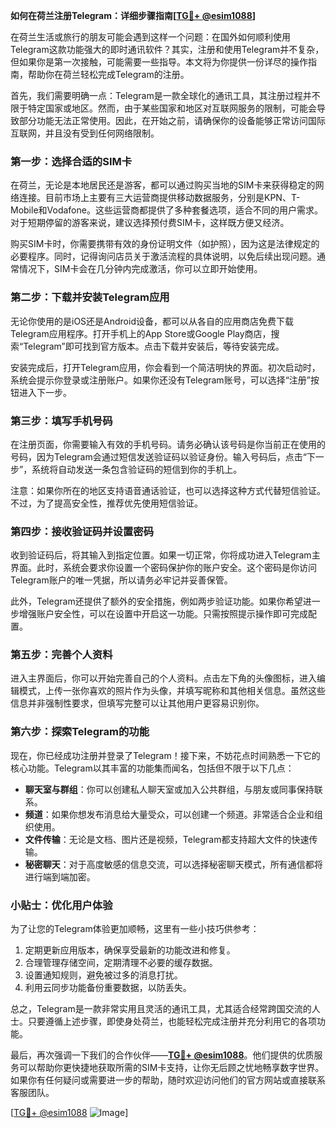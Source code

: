 **如何在荷兰注册Telegram：详细步骤指南[[TG💪+ @esim1088](https://t.me/s/esim1088)]**

在荷兰生活或旅行的朋友可能会遇到这样一个问题：在国外如何顺利使用Telegram这款功能强大的即时通讯软件？其实，注册和使用Telegram并不复杂，但如果你是第一次接触，可能需要一些指导。本文将为你提供一份详尽的操作指南，帮助你在荷兰轻松完成Telegram的注册。

首先，我们需要明确一点：Telegram是一款全球化的通讯工具，其注册过程并不限于特定国家或地区。然而，由于某些国家和地区对互联网服务的限制，可能会导致部分功能无法正常使用。因此，在开始之前，请确保你的设备能够正常访问国际互联网，并且没有受到任何网络限制。

### 第一步：选择合适的SIM卡

在荷兰，无论是本地居民还是游客，都可以通过购买当地的SIM卡来获得稳定的网络连接。目前市场上主要有三大运营商提供移动数据服务，分别是KPN、T-Mobile和Vodafone。这些运营商都提供了多种套餐选项，适合不同的用户需求。对于短期停留的游客来说，建议选择预付费SIM卡，这样既方便又经济。

购买SIM卡时，你需要携带有效的身份证明文件（如护照），因为这是法律规定的必要程序。同时，记得询问店员关于激活流程的具体说明，以免后续出现问题。通常情况下，SIM卡会在几分钟内完成激活，你可以立即开始使用。

### 第二步：下载并安装Telegram应用

无论你使用的是iOS还是Android设备，都可以从各自的应用商店免费下载Telegram应用程序。打开手机上的App Store或Google Play商店，搜索“Telegram”即可找到官方版本。点击下载并安装后，等待安装完成。

安装完成后，打开Telegram应用，你会看到一个简洁明快的界面。初次启动时，系统会提示你登录或注册账户。如果你还没有Telegram账号，可以选择“注册”按钮进入下一步。

### 第三步：填写手机号码

在注册页面，你需要输入有效的手机号码。请务必确认该号码是你当前正在使用的号码，因为Telegram会通过短信发送验证码以验证身份。输入号码后，点击“下一步”，系统将自动发送一条包含验证码的短信到你的手机上。

注意：如果你所在的地区支持语音通话验证，也可以选择这种方式代替短信验证。不过，为了提高安全性，推荐优先使用短信验证。

### 第四步：接收验证码并设置密码

收到验证码后，将其输入到指定位置。如果一切正常，你将成功进入Telegram主界面。此时，系统会要求你设置一个密码保护你的账户安全。这个密码是你访问Telegram账户的唯一凭据，所以请务必牢记并妥善保管。

此外，Telegram还提供了额外的安全措施，例如两步验证功能。如果你希望进一步增强账户安全性，可以在设置中开启这一功能。只需按照提示操作即可完成配置。

### 第五步：完善个人资料

进入主界面后，你可以开始完善自己的个人资料。点击左下角的头像图标，进入编辑模式，上传一张你喜欢的照片作为头像，并填写昵称和其他相关信息。虽然这些信息并非强制性要求，但填写完整可以让其他用户更容易识别你。

### 第六步：探索Telegram的功能

现在，你已经成功注册并登录了Telegram！接下来，不妨花点时间熟悉一下它的核心功能。Telegram以其丰富的功能集而闻名，包括但不限于以下几点：

- **聊天室与群组**：你可以创建私人聊天室或加入公共群组，与朋友或同事保持联系。
- **频道**：如果你想发布消息给大量受众，可以创建一个频道。非常适合企业和组织使用。
- **文件传输**：无论是文档、图片还是视频，Telegram都支持超大文件的快速传输。
- **秘密聊天**：对于高度敏感的信息交流，可以选择秘密聊天模式，所有通信都将进行端到端加密。

### 小贴士：优化用户体验

为了让您的Telegram体验更加顺畅，这里有一些小技巧供参考：

1. 定期更新应用版本，确保享受最新的功能改进和修复。
2. 合理管理存储空间，定期清理不必要的缓存数据。
3. 设置通知规则，避免被过多的消息打扰。
4. 利用云同步功能备份重要数据，以防丢失。

总之，Telegram是一款非常实用且灵活的通讯工具，尤其适合经常跨国交流的人士。只要遵循上述步骤，即使身处荷兰，也能轻松完成注册并充分利用它的各项功能。

最后，再次强调一下我们的合作伙伴——**[TG💪+ @esim1088](https://t.me/s/esim1088)**。他们提供的优质服务可以帮助你更快捷地获取所需的SIM卡支持，让你无后顾之忧地畅享数字世界。如果你有任何疑问或需要进一步的帮助，随时欢迎访问他们的官方网站或直接联系客服团队。

[[TG💪+ @esim1088](https://t.me/s/esim1088) ![Image](https://i.postimg.cc/4NQfJmqS/Snipaste-2025-05-13-00-14-12.png)]